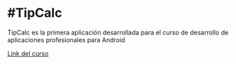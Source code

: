 #TipCalc
========

TipCalc es la primera aplicación desarrollada para el curso de desarrollo de aplicaciones profesionales para Android

[Link del curso](https://courses.edx.org/courses/course-v1:GalileoX+CTec001x+2T2016/info)
